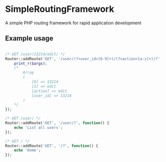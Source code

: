 # SimpleRoutingFramework
A simple PHP routing framework for rapid application development

## Example usage

```php

/* GET /user/13214/edit/ */
Router::addRoute('GET', '/user/(?<user_id>[0-9]+)/(?<action>[a-z]+)/?', function($args) {
	print_r($args);
	/*
		Array
		(
		    [0] => 13214
		    [1] => edit
		    [action] => edit
		    [user_id] => 13214
		)
	*/
});

/* GET /user/ */
Router::addRoute('GET', '/user/?', function() {
	echo 'List all users';
});

/* GET / */
Router::addRoute('GET', '/?', function() {
	echo 'Home';
});
```
